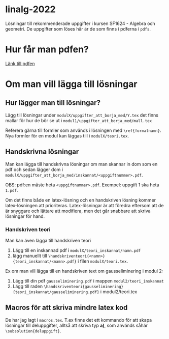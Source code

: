 # linalg-2022
Lösningar till rekommenderade uppgifter i kursen SF1624 - Algebra och geometri. De uppgifter som löses här är de som finns i pdferna i `pdfs`.

# Hur får man pdfen?
[Länk till pdfen](https://github.com/simon-rosen/linalg-2022/blob/main/linalg_2022.pdf)


# Om man vill lägga till lösningar
## Hur lägger man till lösningar?
Lägg till lösningar under `modulX/uppgifter_att_borja_med/Y.tex` det finns mallar för hur de bör se ut i `modul1/uppgifter_att_borja_med/mall.tex`

Referera gärna till formler som används i lösningen med `\ref{formalnamn}`. Nya formler för en modul kan läggas till i `modulX/teori.tex`.

## Handskrivna lösningar
Man kan lägga till handskrivna lösningar om man skannar in dom som en pdf och sedan lägger dom i `modulX/uppgifter_att_borja_med/inskannat/<uppgiftnummer>.pdf`.

OBS: pdf:en måste heta `<uppgiftnummer>.pdf`. Exempel: uppgift 1 ska heta `1.pdf`.

Om det finns både en latex-lösning och en handskriven lösning kommer latex-lösningen att prioriteras. Latex-lösningar är att föredra eftersom att de är snyggare och lättare att modifiera, men det går snabbare att skriva lösningar för hand.

### Handskriven teori
Man kan även lägga till handskriven teori

1. Lägg till en inskannad pdf i `modulX/teori_inskannat/namn.pdf`
2. lägg manuellt till `\handskriventeori{<namn>}{teori_inskannat/<namn>.pdf}` i filen `modulX/teori.tex`.

Ex om man vill lägga till en handskriven text om gausseliminering i modul 2: 

1. Lägg till din pdf `gausseliminering.pdf` i mappen `modul2/teori_inskannat`
2. Lägg till raden `\handskriventeori{gausseliminering}{teori_inskannat/gausseliminering.pdf}` i modul2/teori.tex


## Macros för att skriva mindre latex kod
De har jag lagt i `macros.tex`. T.ex finns det ett kommando för att skapa lösningar till deluppgifter, alltså att skriva typ **a)**, som används såhär `\subsolution{deluppgift}`.
